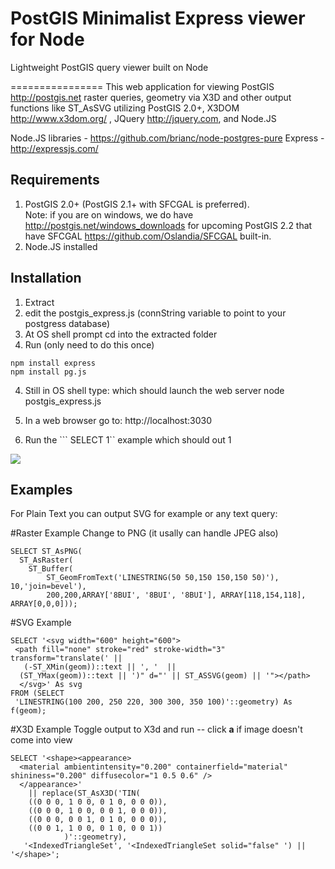 PostGIS Minimalist Express viewer for Node
====================

Lightweight PostGIS query viewer built on Node


================
This web application for viewing PostGIS http://postgis.net raster queries, geometry via X3D and other output functions like ST_AsSVG 
utilizing PostGIS 2.0+,
 X3DOM http://www.x3dom.org/
, JQuery http://jquery.com, and Node.JS

Node.JS libraries - https://github.com/brianc/node-postgres-pure
Express - http://expressjs.com/

Requirements
--------------
 1. PostGIS 2.0+ (PostGIS 2.1+ with SFCGAL is preferred).  
    Note: if you are on windows, we do have http://postgis.net/windows_downloads for upcoming PostGIS 2.2
	that have SFCGAL https://github.com/Oslandia/SFCGAL built-in.
 2. Node.JS installed

Installation
-----------
1. Extract
2. edit the postgis_express.js (connString variable to point to your postgress database)
2. At OS shell prompt cd into the extracted folder
3. Run (only need to do this once)
```
npm install express
npm install pg.js 
```

4. Still in OS shell type: which should launch the web server
node postgis_express.js

5. In a web browser go to:
http://localhost:3030

6. Run the ```
SELECT 1``
example which should out 1

<img src="http://www.postgis.us/images/node_postgis_express.png" /> <br />

Examples
---------
For Plain Text you can output SVG for example or any text query:

#Raster Example
Change to PNG (it usally can handle JPEG also)
```
SELECT ST_AsPNG(
  ST_AsRaster(
    ST_Buffer(
        ST_GeomFromText('LINESTRING(50 50,150 150,150 50)'), 10,'join=bevel'), 
        200,200,ARRAY['8BUI', '8BUI', '8BUI'], ARRAY[118,154,118], ARRAY[0,0,0]));
```

#SVG Example
```
SELECT '<svg width="600" height="600">
 <path fill="none" stroke="red" stroke-width="3" transform="translate(' || 
   (-ST_XMin(geom))::text || ', '  || 
  (ST_YMax(geom))::text || ')" d="' || ST_ASSVG(geom) || '"></path>
  </svg>' As svg
FROM (SELECT 
 'LINESTRING(100 200, 250 220, 300 300, 350 100)'::geometry) As f(geom);
 ```

#X3D Example
Toggle output to X3d and run -- click <b>a</b> if image doesn't come into view
```
SELECT '<shape><appearance>
  <material ambientintensity="0.200" containerfield="material" shininess="0.200" diffusecolor="1 0.5 0.6" />
  </appearance>' 
    || replace(ST_AsX3D('TIN(
    ((0 0 0, 1 0 0, 0 1 0, 0 0 0)),
    ((0 0 0, 1 0 0, 0 0 1, 0 0 0)),
    ((0 0 0, 0 0 1, 0 1 0, 0 0 0)),
    ((0 0 1, 1 0 0, 0 1 0, 0 0 1))
            )'::geometry),  
   '<IndexedTriangleSet', '<IndexedTriangleSet solid="false" ') || '</shape>';
```
